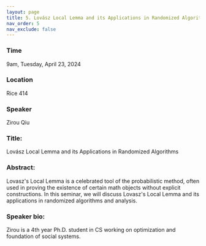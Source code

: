 ```yaml
---
layout: page
title: 5. Lovász Local Lemma and its Applications in Randomized Algorithms
nav_order: 5
nav_exclude: false
---
```


### Time
9am, Tuesday, April 23, 2024

### Location
Rice 414

### Speaker
Zirou Qiu

### Title:
Lovász Local Lemma and its Applications in Randomized Algorithms

### Abstract:
Lovasz's Local Lemma is a celebrated tool of the probabilistic method, often used in proving the existence of certain math objects without explicit constructions. In this seminar, we will discuss Lovasz's Local Lemma and its applications in randomized algorithms and analysis.

### Speaker bio:
Zirou is a 4th year Ph.D. student in CS working on optimization and foundation of social systems.

